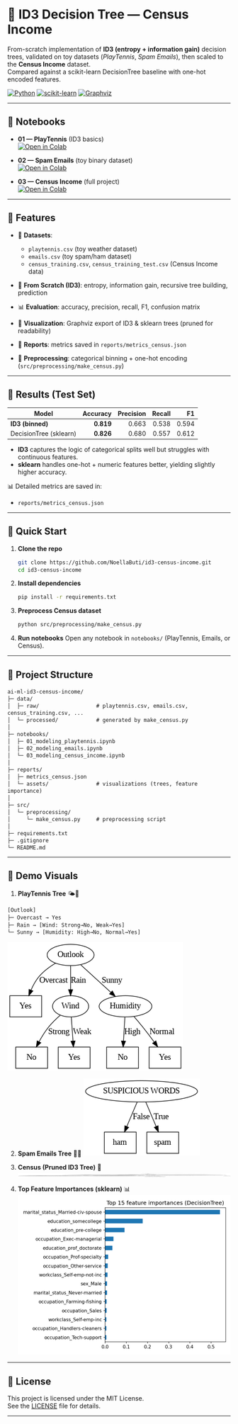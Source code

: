 # 🌳 ID3 Decision Tree — Census Income

From-scratch implementation of **ID3 (entropy + information gain)** decision trees, validated on toy datasets (*PlayTennis*, *Spam Emails*), then scaled to the **Census Income** dataset.  
Compared against a scikit-learn DecisionTree baseline with one-hot encoded features.

[![Python](https://img.shields.io/badge/Python-3.10%2B-blue)]()
[![scikit-learn](https://img.shields.io/badge/ML-scikit--learn-orange)]()
[![Graphviz](https://img.shields.io/badge/Visualization-Graphviz-green)]()

---

## 📓 Notebooks

- **01 — PlayTennis** (ID3 basics)  
  [![Open in Colab](https://colab.research.google.com/assets/colab-badge.svg)](https://colab.research.google.com/drive/1T0jro4s-KStntOcSCv_aYW1L1xfsweQk?usp=drive_link)

- **02 — Spam Emails** (toy binary dataset)  
  [![Open in Colab](https://colab.research.google.com/assets/colab-badge.svg)](https://colab.research.google.com/drive/1KJRunBoJ9nUiIBEp31KGHUQeUq-WG6pE?usp=drive_link)

- **03 — Census Income** (full project)  
  [![Open in Colab](https://colab.research.google.com/assets/colab-badge.svg)](https://colab.research.google.com/drive/1s4j37TK-7yTcrg6dGVOkeBoe8eqpWR1Z?usp=drive_link)

---

## 🔹 Features

- 📂 **Datasets**:  
  - `playtennis.csv` (toy weather dataset)  
  - `emails.csv` (toy spam/ham dataset)  
  - `census_training.csv`, `census_training_test.csv` (Census Income data)

- 🔢 **From Scratch (ID3)**: entropy, information gain, recursive tree building, prediction  
- 📊 **Evaluation**: accuracy, precision, recall, F1, confusion matrix  
- 🌳 **Visualization**: Graphviz export of ID3 & sklearn trees (pruned for readability)  
- 📝 **Reports**: metrics saved in `reports/metrics_census.json`  
- 💾 **Preprocessing**: categorical binning + one-hot encoding (`src/preprocessing/make_census.py`)  

---

## 🔹 Results (Test Set)

| Model                  | Accuracy | Precision | Recall | F1   |
|-------------------------|---------:|----------:|-------:|-----:|
| **ID3 (binned)**        | **0.819** | 0.663     | 0.538  | 0.594 |
| DecisionTree (sklearn)  | **0.826** | 0.680     | 0.557  | 0.612 |

- **ID3** captures the logic of categorical splits well but struggles with continuous features.  
- **sklearn** handles one-hot + numeric features better, yielding slightly higher accuracy.  

📊 Detailed metrics are saved in:  
- `reports/metrics_census.json`

---

## 🔹 Quick Start

1. **Clone the repo**
   ```bash
   git clone https://github.com/NoellaButi/id3-census-income.git
   cd id3-census-income
   ```

2. **Install dependencies**
   ```bash
   pip install -r requirements.txt
   ```

3. **Preprocess Census dataset**
   ```bash
   python src/preprocessing/make_census.py
   ```

5. **Run notebooks**
Open any notebook in `notebooks/` (PlayTennis, Emails, or Census).

---

## 🔹 Project Structure
```
ai-ml-id3-census-income/
├─ data/
│  ├─ raw/                  # playtennis.csv, emails.csv, census_training.csv, ...
│  └─ processed/            # generated by make_census.py
│
├─ notebooks/
│  ├─ 01_modeling_playtennis.ipynb
│  ├─ 02_modeling_emails.ipynb
│  └─ 03_modeling_census_income.ipynb
│
├─ reports/
│  ├─ metrics_census.json
│  └─ assets/               # visualizations (trees, feature importance)
│
├─ src/
│  └─ preprocessing/
│     └─ make_census.py     # preprocessing script
│
├─ requirements.txt
├─ .gitignore
└─ README.md
```
---

## 🔹 Demo Visuals

1. **PlayTennis Tree** 🌤️🎾
  ```bash
[Outlook]
├─ Overcast → Yes
├─ Rain → [Wind: Strong→No, Weak→Yes]
└─ Sunny → [Humidity: High→No, Normal→Yes]
  ```
   ![PlayTennis Tree](reports/assets/playtennis_tree.png)

2. **Spam Emails Tree** 📧🚨
   ![Emails Tree](reports/assets/emails_tree.png)

3. **Census (Pruned ID3 Tree)** 💼  
   ![Census ID3 Pruned](reports/assets/census_id3_tree_pruned.png)

4. **Top Feature Importances (sklearn)** 📊  
   ![Feature Importances](reports/assets/census_dt_feature_importance.png)

---

## 🔹 License
This project is licensed under the MIT License.  
See the [LICENSE](https://github.com/NoellaButi/ai-ml-id3-census-income/blob/main/LICENSE) file for details.

---
